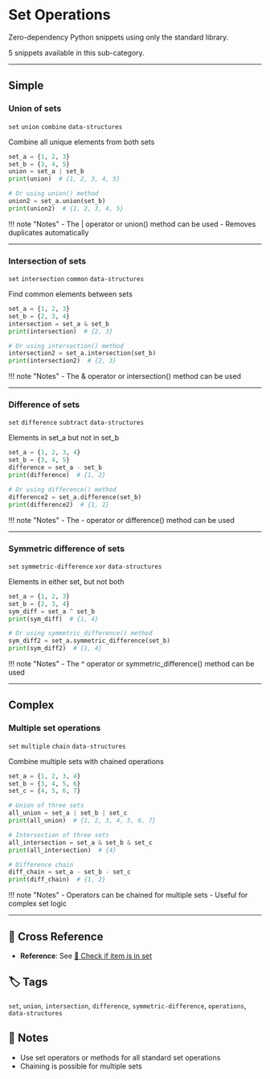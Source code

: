 # Set Operations

Zero-dependency Python snippets using only the standard library.

5 snippets available in this sub-category.

---

## Simple

###  Union of sets

`set` `union` `combine` `data-structures`

Combine all unique elements from both sets

```python
set_a = {1, 2, 3}
set_b = {3, 4, 5}
union = set_a | set_b
print(union)  # {1, 2, 3, 4, 5}

# Or using union() method
union2 = set_a.union(set_b)
print(union2)  # {1, 2, 3, 4, 5}
```

!!! note "Notes"
    - The | operator or union() method can be used
    - Removes duplicates automatically

<hr class="snippet-divider">

### Intersection of sets

`set` `intersection` `common` `data-structures`

Find common elements between sets

```python
set_a = {1, 2, 3}
set_b = {2, 3, 4}
intersection = set_a & set_b
print(intersection)  # {2, 3}

# Or using intersection() method
intersection2 = set_a.intersection(set_b)
print(intersection2)  # {2, 3}
```

!!! note "Notes"
    - The & operator or intersection() method can be used

<hr class="snippet-divider">

### Difference of sets

`set` `difference` `subtract` `data-structures`

Elements in set_a but not in set_b

```python
set_a = {1, 2, 3, 4}
set_b = {3, 4, 5}
difference = set_a - set_b
print(difference)  # {1, 2}

# Or using difference() method
difference2 = set_a.difference(set_b)
print(difference2)  # {1, 2}
```

!!! note "Notes"
    - The - operator or difference() method can be used

<hr class="snippet-divider">

### Symmetric difference of sets

`set` `symmetric-difference` `xor` `data-structures`

Elements in either set, but not both

```python
set_a = {1, 2, 3}
set_b = {2, 3, 4}
sym_diff = set_a ^ set_b
print(sym_diff)  # {1, 4}

# Or using symmetric_difference() method
sym_diff2 = set_a.symmetric_difference(set_b)
print(sym_diff2)  # {1, 4}
```

!!! note "Notes"
    - The ^ operator or symmetric_difference() method can be used

<hr class="snippet-divider">

## Complex

###  Multiple set operations

`set` `multiple` `chain` `data-structures`

Combine multiple sets with chained operations

```python
set_a = {1, 2, 3, 4}
set_b = {3, 4, 5, 6}
set_c = {4, 5, 6, 7}

# Union of three sets
all_union = set_a | set_b | set_c
print(all_union)  # {1, 2, 3, 4, 5, 6, 7}

# Intersection of three sets
all_intersection = set_a & set_b & set_c
print(all_intersection)  # {4}

# Difference chain
diff_chain = set_a - set_b - set_c
print(diff_chain)  # {1, 2}
```

!!! note "Notes"
    - Operators can be chained for multiple sets
    - Useful for complex set logic

<hr class="snippet-divider">

## 🔗 Cross Reference

- **Reference**: See [📂 Check if item is in set](set_membership.md)

## 🏷️ Tags

`set`, `union`, `intersection`, `difference`, `symmetric-difference`, `operations`, `data-structures`

## 📝 Notes
- Use set operators or methods for all standard set operations
- Chaining is possible for multiple sets
